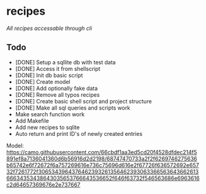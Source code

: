 # recipes
*All recipes accessable through cli*

## Todo
- [DONE] Setup a sqllite db with test data
- [DONE] Access it from shellscript
- [DONE] Init db basic script
- [DONE] Create model
- [DONE] Add optionally fake data
- [DONE] Remove all typos recipes
- [DONE] Create basic shell script and project structure
- [DONE] Make all sql queries and scripts work
- Make search function work
- Add Makefile
- Add new recipes to sqlite
- Auto return and print ID's of newly created entries

Model: https://camo.githubusercontent.com/66cbdf1aa3ed5cd20f4528dfdec214f5891ef8a7136041360d6b56916d2d2198/68747470733a2f2f6269746275636b65742e6f72672f6a757269616e736c75696d616e2f67726f636572692e65732f7261772f306534396437646239326135646239306336656364366261366634353438643035653766643536652f646f63732f546563686e6963616c2d64657369676e2e737667
